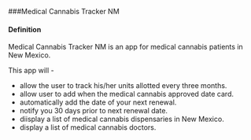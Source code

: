 ###Medical Cannabis Tracker NM
#### Definition

Medical Cannabis Tracker NM is an app for medical cannabis patients in New Mexico. 

This app will -
* allow the user to track his/her units allotted every three months. 
* allow user to add when the medical cannabis approved date card.
* automatically add the date of your next renewal.
* notify you 30 days prior to next renewal date. 
* diisplay a list of medical cannabis dispensaries in New Mexico.  
* display a list of medical cannabis doctors.